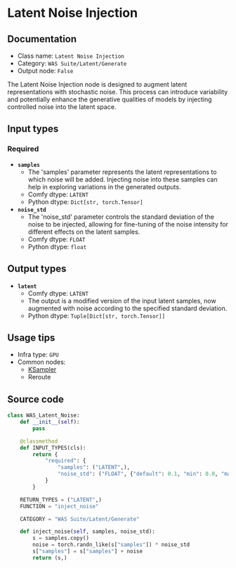 # Latent Noise Injection
## Documentation
- Class name: `Latent Noise Injection`
- Category: `WAS Suite/Latent/Generate`
- Output node: `False`

The Latent Noise Injection node is designed to augment latent representations with stochastic noise. This process can introduce variability and potentially enhance the generative qualities of models by injecting controlled noise into the latent space.
## Input types
### Required
- **`samples`**
    - The 'samples' parameter represents the latent representations to which noise will be added. Injecting noise into these samples can help in exploring variations in the generated outputs.
    - Comfy dtype: `LATENT`
    - Python dtype: `Dict[str, torch.Tensor]`
- **`noise_std`**
    - The 'noise_std' parameter controls the standard deviation of the noise to be injected, allowing for fine-tuning of the noise intensity for different effects on the latent samples.
    - Comfy dtype: `FLOAT`
    - Python dtype: `float`
## Output types
- **`latent`**
    - Comfy dtype: `LATENT`
    - The output is a modified version of the input latent samples, now augmented with noise according to the specified standard deviation.
    - Python dtype: `Tuple[Dict[str, torch.Tensor]]`
## Usage tips
- Infra type: `GPU`
- Common nodes:
    - [KSampler](../../Comfy/Nodes/KSampler.md)
    - Reroute



## Source code
```python
class WAS_Latent_Noise:
    def __init__(self):
        pass

    @classmethod
    def INPUT_TYPES(cls):
        return {
            "required": {
                "samples": ("LATENT",),
                "noise_std": ("FLOAT", {"default": 0.1, "min": 0.0, "max": 1.0, "step": 0.01}),
            }
        }

    RETURN_TYPES = ("LATENT",)
    FUNCTION = "inject_noise"

    CATEGORY = "WAS Suite/Latent/Generate"

    def inject_noise(self, samples, noise_std):
        s = samples.copy()
        noise = torch.randn_like(s["samples"]) * noise_std
        s["samples"] = s["samples"] + noise
        return (s,)

```
